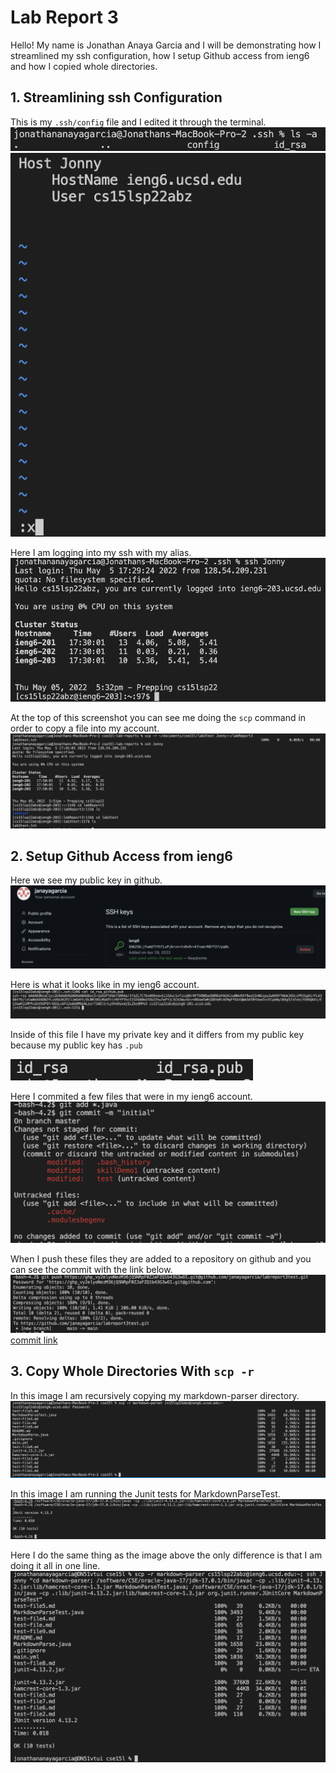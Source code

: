 # Lab Report 3

Hello! My name is Jonathan Anaya Garcia and I will be demonstrating how I streamlined my ssh configuration, how I setup Github access from ieng6 and how I copied whole directories.


## 1. Streamlining ssh Configuration

This is my `.ssh/config` file and I edited it through the terminal.
![configFile](configFile.png)
![EdittingConfig](EdittingConfig.png)

Here I am logging into my ssh with my alias.
![LogInSSH](LogInSSH.png)

At the top of this screenshot you can see me doing the `scp` command in order to copy a file into my account.
![copyingFile](copyingFile.png)


## 2. Setup Github Access from ieng6

Here we see my public key in github.
![keyInGithub](keyInGithub.png)

Here is what it looks like in my ieng6 account.
![keyInIeng6](keyInIeng6.png)

Inside of this file I have my private key and it differs from my public key because my public key has `.pub`

![privatekey](privatekey.png)

Here I commited a few files that were in my ieng6 account.
![gitcommit](gitcommit.png)

When I push these files they are added to a repository on github and you can see the commit with the link below.
![gitPush](gitPush.png)
[commit link](https://github.com/janayagarcia/labreport3test/commit/4fdb6cc3f2b082560c61eb60a8abd8d50132e985)


## 3. Copy Whole Directories With `scp -r`

In this image I am recursively copying my markdown-parser directory.
![recursiveCopy](recursiveCopy.png)

In this image I am running the Junit tests for MarkdownParseTest.
![ranTest](ranTest.png)

Here I do the same thing as the image above the only difference is that I am doing it all in one line.
![allInOneLine](OfficialAllInOneLine.png)
